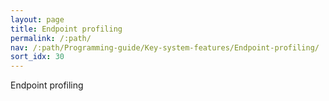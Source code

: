 ```yaml
---
layout: page
title: Endpoint profiling
permalink: /:path/
nav: /:path/Programming-guide/Key-system-features/Endpoint-profiling/
sort_idx: 30
---
```


Endpoint profiling